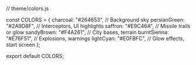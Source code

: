 // theme/colors.js

const COLORS = {
  charcoal: "#264653",       // Background sky
  persianGreen: "#2A9D8F",   // Interceptors, UI highlights
  saffron: "#E9C46A",        // Missile trails or glow
  sandyBrown: "#F4A261",     // City bases, terrain
  burntSienna: "#E76F51",    // Explosions, warnings
  lightCyan: "#E0FBFC",      // Glow effects, start screen
};

export default COLORS;
